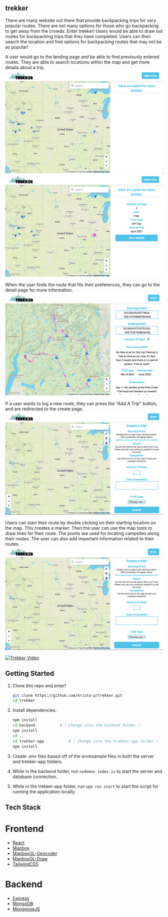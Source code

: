 ## trekker

There are many website out there that provide backpacking trips for very popular routes. There are not many options for those who go backpacking to get away from the crowds.
Enter trekker! Users would be able to draw out routes for backpacking trips that they have completed. Users can then search the location and find options for backpacking routes that may not be as popular!

A user would go to the landing page and be able to find previously entered routes. They are able to search locations within the map and get more details about a trip.
![Landing Page for Trekker](./screenshots/landingpage.png "Trekker Landing Page")
![Landing Page Detail](./screenshots/landingdetail.png "Trekker Landing Page with Details")

When the user finds the route that fits their preferences, they can go to the detail page for more information.
![Route Page](./screenshots/routedetail.png "Route Detail Page")

If a user wants to log a new route, they can press the "Add A Trip" button, and are redirected to the create page.
![Create Page](./screenshots/createroute.png "Trekker Create Trip Page")

Users can start their route by double clicking on their starting location on the map. This creates a marker. Then the user can use the map tools to draw lines for their route. The points are used for locating campsites along their routes. The user can also add important information related to their routes.
![Create Page for Trekker](./screenshots/createroute.png "Trekker Create Route")

[![Trekker Video](https://www.youtube.com/watch?v=3yGpr5h5eoc)](https://www.youtube.com/watch?v=3yGpr5h5eoc)

## Getting Started

1. Clone this repo and enter!

   ```bash
   git clone https://github.com/krista-p/trekker.git
   cd trekker
   ```

2. Install dependencies.

   ```bash
   npm install
   cd backend			# ! Change into the backend folder !
   npm install
   cd ..
   cd trekker-app			# ! Change into the trekker-app folder !
   npm install
   ```

3. Create .env files based off of the envexample files in both the server and trekker-app folders.

4. While in the backend folder, run ````nodemon index.js```` to start the server and database connection.

5. While in the trekker-app folder, run ````npm run start```` to start the script for running the application locally.

## Tech Stack

# Frontend
* [React](https://reactjs.org/)
* [Mapbox](https://docs.mapbox.com/)
* [MapboxGL-Geocoder](https://github.com/mapbox/mapbox-gl-geocoder)
* [MapboxGL-Draw](https://github.com/mapbox/mapbox-gl-draw/)
* [TailwindCSS](https://tailwindcss.com/)

# Backend
* [Express](https://expressjs.com/)
* [MongoDB](https://docs.mongodb.com/)
* [MongooseJS](https://mongoosejs.com/docs/guide.html)